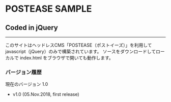 # POSTEASE SAMPLE
## Coded in jQuery

---

このサイトはヘッドレスCMS「POSTEASE（ポストイーズ）」を利用して javascript（jQuery）のみで構築されています。
ソースをダウンロードしてローカルで index.html をブラウザで開いても動作します。


### バージョン履歴
現在のバージョン 1.0

- v1.0 (05.Nov.2018, first release)